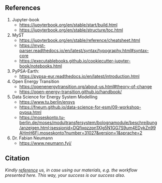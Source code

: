 <!-- Relevant References for further reading -->
References
----------

1. Jupyter-book
    * https://jupyterbook.org/en/stable/start/build.html
    * https://jupyterbook.org/en/stable/structure/toc.html
1. MyST
    * https://jupyterbook.org/en/stable/reference/cheatsheet.html
    * https://myst-parser.readthedocs.io/en/latest/syntax/typography.html#syntax-core
    * https://executablebooks.github.io/cookiecutter-jupyter-book/notebooks.html
1. PyPSA-Earth:
    * https://pypsa-eur.readthedocs.io/en/latest/introduction.html
1. Open Energy Transition
    * https://openenergytransition.org/about-us.html#theory-of-change
    * https://open-energy-transition.github.io/handbook/
1. Data Science for Energy System Modelling
    * https://www.tu.berlin/ensys
    * https://fneum.github.io/data-science-for-esm/09-workshop-pypsa.html
    * https://moseskonto.tu-berlin.de/moses/modultransfersystem/bolognamodule/beschreibung/anzeigen.html;jsessionid=DQfixqzzpn1XIg5N1GG7S9um4EDykZn99AHmH6Fj.moseskonto?number=31027&version=1&sprache=2
1. Dr. Fabian Neumann
    * https://www.neumann.fyi/


Citation
--------
<!-- <mark style="background-color: peachpuff; color: black"> -->
*Kindly [reference][OET] us, in case using our materials, e.g. the workflow presented here.
This way, your success is our success also.*

[OET]:  https://openenergytransition.org/
